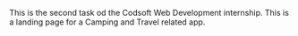 This is the second task od the Codsoft Web Development internship.
This is a landing page for a Camping and Travel related app.
